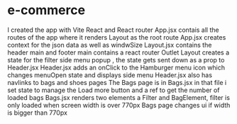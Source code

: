 # e-commerce

I created the app with Vite React and React router
App.jsx contais all the routes of the app where it renders Layout as the root route
App.jsx creates context for the json data as well as windwSize
Layout.jsx contains the header main and footer main contains a react router Outlet
Layout creates a state for the filter side menu popup , the state gets sent down as a prop to Header.jsx
Header.jsx adds an onClick to the Hamburger menu icon which changes menuOpen state and displays side menu
Header.jsx also has navlinks to bags and shoes pages
The Bags page is in Bags.jsx in that file i set state to manage the Load more button and a ref to get the number of loaded bags
Bags.jsx renders two elements a Filter and BagElement, filter is only loaded when screen width is over 770px
Bags page changes ui if width is bigger than 770px
